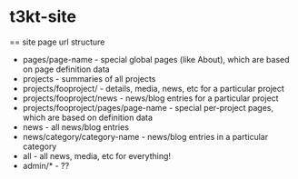 t3kt-site
=========

== site page url structure
* pages/page-name - special global pages (like About), which are based on page definition data
* projects - summaries of all projects
* projects/fooproject/ - details, media, news, etc for a particular project
* projects/fooproject/news - news/blog entries for a particular project
* projects/fooproject/pages/page-name - special per-project pages, which are based on definition data
* news - all news/blog entries
* news/category/category-name - news/blog entries in a particular category
* all - all news, media, etc for everything!
* admin/* - ??




